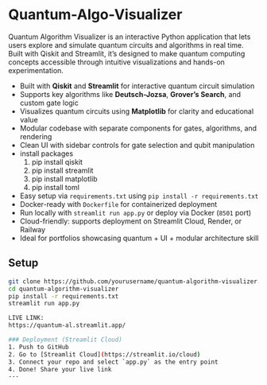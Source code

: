 # Quantum-Algo-Visualizer
Quantum Algorithm Visualizer is an interactive Python application that lets users explore and simulate quantum circuits and algorithms in real time. Built with Qiskit and Streamlit, it’s designed to make quantum computing concepts accessible through intuitive visualizations and hands-on experimentation.

- Built with **Qiskit** and **Streamlit** for interactive quantum circuit simulation  
- Supports key algorithms like **Deutsch-Jozsa**, **Grover’s Search**, and custom gate logic  
- Visualizes quantum circuits using **Matplotlib** for clarity and educational value  
- Modular codebase with separate components for gates, algorithms, and rendering  
- Clean UI with sidebar controls for gate selection and qubit manipulation
- install packages
  1. pip install qiskit
  2. pip install streamlit
  3. pip install matplotlib
  4. pip install toml
- Easy setup via `requirements.txt` using `pip install -r requirements.txt`  
- Docker-ready with `Dockerfile` for containerized deployment  
- Run locally with `streamlit run app.py` or deploy via Docker (`8501` port)  
- Cloud-friendly: supports deployment on Streamlit Cloud, Render, or Railway  
- Ideal for portfolios showcasing quantum + UI + modular architecture skill
  
## Setup
```bash
git clone https://github.com/yourusername/quantum-algorithm-visualizer.git
cd quantum-algorithm-visualizer
pip install -r requirements.txt
streamlit run app.py

LIVE LINK:
https://quantum-al.streamlit.app/

### Deployment (Streamlit Cloud)
1. Push to GitHub
2. Go to [Streamlit Cloud](https://streamlit.io/cloud)
3. Connect your repo and select `app.py` as the entry point
4. Done! Share your live link
---
